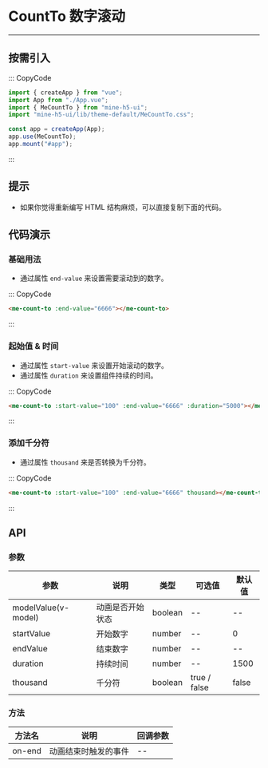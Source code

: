 # CountTo 数字滚动

---

## 按需引入

::: CopyCode

```JavaScript
import { createApp } from "vue";
import App from "./App.vue";
import { MeCountTo } from "mine-h5-ui";
import "mine-h5-ui/lib/theme-default/MeCountTo.css";

const app = createApp(App);
app.use(MeCountTo);
app.mount("#app");
```

:::

## 提示

- 如果你觉得重新编写 HTML 结构麻烦，可以直接复制下面的代码。

## 代码演示

### 基础用法

- 通过属性 `end-value` 来设置需要滚动到的数字。

::: CopyCode

```HTML
<me-count-to :end-value="6666"></me-count-to>
```

:::

### 起始值 & 时间

- 通过属性 `start-value` 来设置开始滚动的数字。
- 通过属性 `duration` 来设置组件持续的时间。

::: CopyCode

```HTML
<me-count-to :start-value="100" :end-value="6666" :duration="5000"></me-count-to>
```

:::

### 添加千分符

- 通过属性 `thousand` 来是否转换为千分符。

::: CopyCode

```HTML
<me-count-to :start-value="100" :end-value="6666" thousand></me-count-to>
```

:::

## API

### 参数

| 参数                | 说明             | 类型    | 可选值       | 默认值 |
| ------------------- | ---------------- | ------- | ------------ | ------ |
| modelValue(v-model) | 动画是否开始状态 | boolean | --           | --     |
| startValue          | 开始数字         | number  | --           | 0      |
| endValue            | 结束数字         | number  | --           | --     |
| duration            | 持续时间         | number  | --           | 1500   |
| thousand            | 千分符           | boolean | true / false | false  |

### 方法

| 方法名 | 说明                 | 回调参数 |
| ------ | -------------------- | -------- |
| on-end | 动画结束时触发的事件 | --       |
